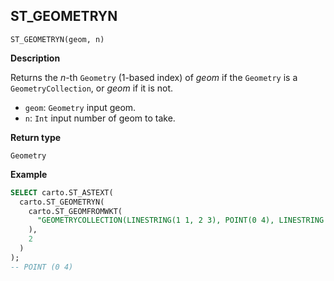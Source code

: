 ## ST_GEOMETRYN

```sql:signature
ST_GEOMETRYN(geom, n)
```

**Description**

Returns the _n_-th `Geometry` (1-based index) of _geom_ if the `Geometry` is a `GeometryCollection`, or _geom_ if it is not.

* `geom`: `Geometry` input geom.
* `n`: `Int` input number of geom to take.

**Return type**

`Geometry`

**Example**

```sql
SELECT carto.ST_ASTEXT(
  carto.ST_GEOMETRYN(
    carto.ST_GEOMFROMWKT(
      "GEOMETRYCOLLECTION(LINESTRING(1 1, 2 3), POINT(0 4), LINESTRING EMPTY)"
    ),
    2
  )
);
-- POINT (0 4)
```
